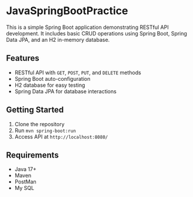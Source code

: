 # JavaSpringBootPractice
This is a simple Spring Boot application demonstrating RESTful API development. It includes basic CRUD operations using Spring Boot, Spring Data JPA, and an H2 in-memory database.

## Features
- RESTful API with `GET`, `POST`, `PUT`, and `DELETE` methods  
- Spring Boot auto-configuration  
- H2 database for easy testing  
- Spring Data JPA for database interactions  

## Getting Started
1. Clone the repository  
2. Run `mvn spring-boot:run`  
3. Access API at `http://localhost:8080/`  

## Requirements
- Java 17+  
- Maven  
- PostMan
- My SQL
